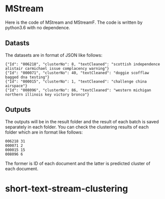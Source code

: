 # MStream

Here is the code of MStream and MStreamF.
The code is written by python3.6 with no dependence.

## Datasts

The datasets are in format of JSON like follows:

    {"Id": "006218", "clusterNo": 8, "textCleaned": "scottish independence alistair carmichael issue complacency warning"}
    {"Id": "000071", "clusterNo": 40, "textCleaned": "doggie scofflaw bagged dna testing"}
    {"Id": "000015", "clusterNo": 1, "textCleaned": "challenge china airspace"}
    {"Id": "008096", "clusterNo": 86, "textCleaned": "western michigan northern illinois key victory bronco"}


## Outputs

The outputs will be in the result folder and the result of each batch is saved separately in each folder.
You can check the clustering results of each folder which are in format like follows:

    006218 31
    000071 2
    000015 15
    008096 6

The former is ID of each document and the latter is predicted cluster of each document.

# short-text-stream-clustering
